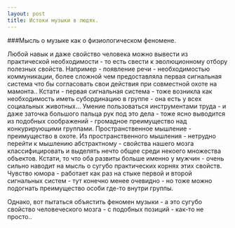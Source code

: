 ```yaml
---
layout: post
title: Истоки музыки в людях.
---
```



###Мысль о музыке как о физиологическом феномене.

Любой навык и даже свойство человека можно вывести из практической необходимости - то есть свести к эволюционному отбору полезных свойств. Например - появление речи - необходимостью коммуникации, более сложной чем предоставляла первая сигнальная система что бы согласовать свои действия при совместной охоте на мамонта.. Кстати - первая сигнальная система - тоже возникла как необходимость иметь субординацию в группе - она есть у всех социальных животных... Умение пользоваться инструментами труда - и даже заточка большого пальца рук под это дела - тоже ясно выводится из подобных соображений - громадное преимущество над конкурирующими группами. Пространственное мышление - преимущество в охоте. Из пространственного мышления - нетрудно перейти к мышлению абстрактному - свойства нашего мозга классифицировать и выделять нечто общее среди некоего множества объектов. Кстати, то что оба развиты больше именно у мужчин - очень сильно наводит на мысль о сугубо практических корнях этих свойств. Чувство юмора - работает как раз на стыке первой и второй сигнальных систем - тут конечно менее очевидно - но тоже можно подогнать преимущество особи где-то внутри группы.

Однако, вот пытаться объястить феномен музыки - а это сугубо свойство человеческого мозга - с подобных позиций - как-то не просто..
